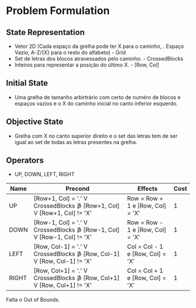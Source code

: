 # Problem Formulation

## State Representation

* Vetor 2D (Cada espaço da grelha pode ter X para o caminho, . Espaço Vazio, A-Z/{X} para o resto do alfabeto) - Grid
* Set de letras dos blocos atravessados pelo caminho. - CrossedBlocks
* Inteiros para representar a posição do último X. - [Row, Col]

## Initial State

* Uma grelha de tamanho arbirtrário com certo de numéro de blocos e espaços vazios e o X do caminho inicial no canto inferior esquerdo.

## Objective State

* Grelha com X no canto superior direito e o set das letras tem de ser igual ao set de todas as letras presentes na grelha.

## Operators

* UP, DOWN, LEFT, RIGHT

| Name  | Precond                                                                 | Effects                          | Cost |
| ----- | ----------------------------------------------------------------------- | -------------------------------- | ---- |
| UP    | [Row+1, Col] = '.' V CrossedBlocks ∌ [Row+1, Col] V [Row+1, Col] != 'X' | Row = Row + 1 e [Row, Col] = 'X' | 1    |
| DOWN  | [Row-1, Col] = '.' V CrossedBlocks ∌ [Row-1, Col] V [Row-1, Col] != 'X' | Row = Row - 1 e [Row, Col] = 'X' | 1    |
| LEFT  | [Row, Col-1] = '.' V CrossedBlocks ∌ [Row, Col-1] V [Row, Col-1] != 'X' | Col = Col - 1 e [Row, Col] = 'X' | 1    |
| RIGHT | [Row, Col+1] = '.' V CrossedBlocks ∌ [Row, Col+1] V [Row, Col+1] != 'X' | Col = Col + 1 e [Row, Col] = 'X' | 1    |

Falta o Out of Bounds.
